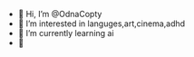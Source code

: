- 👋 Hi, I’m @OdnaCopty
- 👀 I’m interested in languges,art,cinema,adhd
- 🌱 I’m currently learning ai
- 💞️ 
